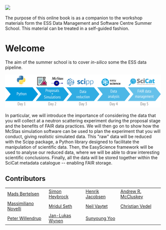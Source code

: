![](./images/logo.png)

The purpose of this online book is as a companion to the workshop materials form the ESS Data Management and Software Centre Summer School.
This material can be treated in a self-guided fashion.

# Welcome

The aim of the summer school is to cover *in-silico* some the ESS data pipeline.

![](./images/pipeline-diagram.png)
<!-- Rendered from resources/pipeline-diagram.tex -->

In particular, we will introduce the importance of considering the data that you will collect at a neutron scattering experiment during the proposal stage and the benefits of FAIR data practices.
We will then go on to show how the McStas simulation software can be used to plan the experiment that you will conduct, giving *realistic* simulated data.
This "raw" data will be reduced with the Scipp package, a Python library designed to facilitate the manipulation of scientific data.
Then, the EasyScience framework will be used to analyse our reduced data, where we will be able to draw interesting scientific conclusions.
Finally, all the data will be stored together within the SciCat metadata catalogue -- enabling FAIR storage.

## Contributors

<table>
<tr>
<td>
<a href="https://github.com/mads-bertelsen">Mads Bertelsen</a>
</td>
<td>
<a href="https://github.com/SimonHeybrock">Simon Heybrock</a>
</td>
<td>
<a href="https://github.com/henrikjacobsenfys">Henrik Jacobsen</a>
</td>
<td>
<a href="https://mccluskey.scot">Andrew R. McCluskey</a>
</td>
</tr><tr>
<td>
<a href="https://github.com/nitrosx">Massimiliano Novelli</a>
</td>
<td>
<a href="https://github.com/MridulS">Mridul Seth</a>
</td>
<td>
<a href="https://github.com/nvaytet">Neil Vaytet</a>
</td>
<td>
<a href="https://github.com/damskii9992">Christian Vedel</a>
</td>
</tr><tr>
<td>
<a href="https://github.com/willend">Peter Willendrup</a>
</td>
<td>
<a href="https://github.com/jl-wynen">Jan-Lukas Wynen</a>
</td>
<td>
<a href="https://github.com/YooSunYoung">Sunyoung Yoo</a>
</td></tr></table>
